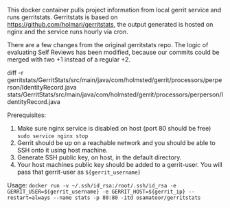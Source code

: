 This docker container pulls project information from local gerrit service and runs gerritstats. Gerritstats is based on https://github.com/holmari/gerritstats, the output generated is hosted on nginx and the service runs hourly via cron.

There are a few changes from the original gerritstats repo. The logic of evaluating Self Reviews has been modified, because our commits could be merged with two +1 instead of a regular +2.

diff -r gerritstats/GerritStats/src/main/java/com/holmsted/gerrit/processors/perperson/IdentityRecord.java stats/GerritStats/src/main/java/com/holmsted/gerrit/processors/perperson/IdentityRecord.java

Prerequisites:

1. Make sure nginx service is disabled on host (port 80 should be free)
`sudo service nginx stop`
2. Gerrit should be up on a reachable network and you should be able to SSH onto it using host machine.
3. Generate SSH public key, on host, in the default directory.
4. Your host machines public key should be added to a gerrit-user. You will pass that gerrit-user as `${gerrit_username}`

Usage:
`docker run -v ~/.ssh/id_rsa:/root/.ssh/id_rsa -e GERRIT_USER=${gerrit_username} -e GERRIT_HOST=${gerrit_ip} --restart=always --name stats -p 80:80 -itd osamatoor/gerritstats`
